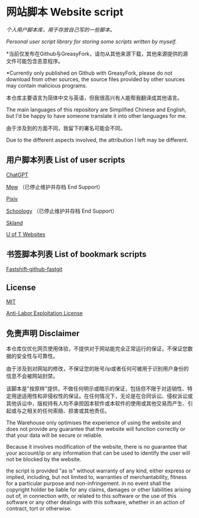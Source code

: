 # 网站脚本 Website script

*个人用户脚本库，用于存放自己写的一些脚本。*

*Personal user script library for storing some scripts written by myself.*

*当前仅发布在Github与GreasyFork，请勿从其他来源下载，其他来源提供的源文件可能包含恶意程序。

*Currently only published on Github with GreasyFork, please do not download from other sources, the source files provided by other sources may contain malicious programs.

本仓库主要语言为简体中文与英语，但我很高兴有人能帮我翻译成其他语言。

The main languages of this repository are Simplified Chinese and English, but I'd be happy to have someone translate it into other languages for me.

由于涉及到的方面不同，我留下的署名可能会不同。

Due to the different aspects involved, the attribution I left may be different.

## 用户脚本列表 List of user scripts

[ChatGPT](/userjs/chatgpt/README.md)

[Mew](/userjs/mew/README.md) （已停止维护并存档 End Support）

[Pixiv](/userjs/pixiv/README.md)

[Schoology](/userjs/schoology/README.md) （已停止维护并存档 End Support）

[Skland](/userjs/skland/README.md)

[U of T Websites](/userjs/UofT/README.md)

## 书签脚本列表 List of bookmark scripts

[Fastshift-github-fastgit](/markjs/Fastshift-github-fastgit)

## License

[MIT](/LICENSE)

[Anti-Labor Exploitation License](/Additional_LICENSE)

## 免责声明 Disclaimer

本仓库仅优化网页使用体验，不提供对于网站能完全正常运行的保证，不保证您数据的安全性与可靠性。

由于涉及到对网站的修改，不保证您的账号/ip或者任何可被用于识别用户身份的信息不会被网站封禁。

该脚本是"按原样"提供，不做任何明示或暗示的保证，包括但不限于对适销性、特定用途适用性和非侵权性的保证。在任何情况下，无论是在合同诉讼、侵权诉讼或其他诉讼中，版权持有人均不承担因本软件或本软件的使用或其他交易而产生、引起或与之相关的任何索赔、损害或其他责任。

The Warehouse only optimises the experience of using the website and does not provide any guarantee that the website will function correctly or that your data will be secure or reliable.

Because it involves modification of the website, there is no guarantee that your account/ip or any information that can be used to identify the user will not be blocked by the website.

the script is provided "as is" without warranty of any kind, either express or implied, including, but not limited to, warranties of merchantability, fitness for a particular purpose and non-infringement. in no event shall the copyright holder be liable for any claims, damages or other liabilities arising out of, in connection with, or related to this software or the use of this software or any other dealings with this software, whether in an action of contract, tort or otherwise.
